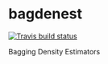 # bagdenest

[![Travis build status](https://travis-ci.org/cugliari/bagdenest.svg?branch=master)](https://travis-ci.org/cugliari/bagdenest)

Bagging Density Estimators

